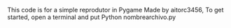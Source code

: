 This code is for a simple reprodutor in Pygame
Made by aitorc3456,
To get started, open a terminal and put Python nombrearchivo.py
